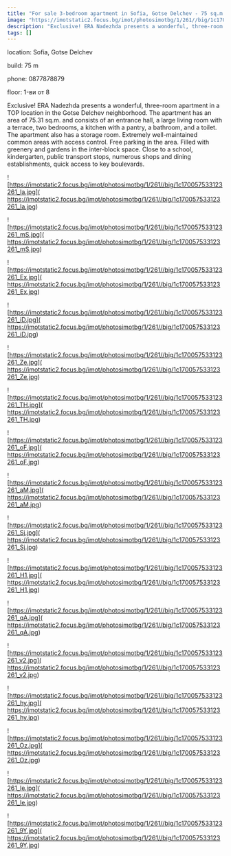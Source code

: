 ```yaml
---
title: "For sale 3-bedroom apartment in Sofia, Gotse Delchev - 75 sq.m / 142990 EUR :: imot.bg Advertisement"
image: "https://imotstatic2.focus.bg/imot/photosimotbg/1/261//big/1c170057533123261_Kb.jpg"
description: "Exclusive! ERA Nadezhda presents a wonderful, three-room apartment in a TOP location in the Gotse Delchev neighborhood. The apartment has an area of 75.31 sq.m. and consists of an entrance hall, a large living room with a terrace, two bedrooms, a kitchen with a pantry, a bathroom, and a toilet. The apartment also has a storage room. Extremely well-maintained common areas with access control. Free parking in the area. Filled with greenery and gardens in the inter-block space. Close to a school, kindergarten, public transport stops, numerous shops and dining establishments, quick access to key boulevards."
tags: []
---
```


location: Sofia, Gotse Delchev

build: 75 m

phone: 0877878879

floor: 1-ви от 8

Exclusive! ERA Nadezhda presents a wonderful, three-room apartment in a TOP location in the Gotse Delchev neighborhood. The apartment has an area of 75.31 sq.m. and consists of an entrance hall, a large living room with a terrace, two bedrooms, a kitchen with a pantry, a bathroom, and a toilet. The apartment also has a storage room. Extremely well-maintained common areas with access control. Free parking in the area. Filled with greenery and gardens in the inter-block space. Close to a school, kindergarten, public transport stops, numerous shops and dining establishments, quick access to key boulevards.


![https://imotstatic2.focus.bg/imot/photosimotbg/1/261//big/1c170057533123261_Ia.jpg]( https://imotstatic2.focus.bg/imot/photosimotbg/1/261//big/1c170057533123261_Ia.jpg)


![https://imotstatic2.focus.bg/imot/photosimotbg/1/261//big/1c170057533123261_mS.jpg]( https://imotstatic2.focus.bg/imot/photosimotbg/1/261//big/1c170057533123261_mS.jpg)


![https://imotstatic2.focus.bg/imot/photosimotbg/1/261//big/1c170057533123261_Ex.jpg]( https://imotstatic2.focus.bg/imot/photosimotbg/1/261//big/1c170057533123261_Ex.jpg)


![https://imotstatic2.focus.bg/imot/photosimotbg/1/261//big/1c170057533123261_iD.jpg]( https://imotstatic2.focus.bg/imot/photosimotbg/1/261//big/1c170057533123261_iD.jpg)


![https://imotstatic2.focus.bg/imot/photosimotbg/1/261//big/1c170057533123261_Ze.jpg]( https://imotstatic2.focus.bg/imot/photosimotbg/1/261//big/1c170057533123261_Ze.jpg)


![https://imotstatic2.focus.bg/imot/photosimotbg/1/261//big/1c170057533123261_TH.jpg]( https://imotstatic2.focus.bg/imot/photosimotbg/1/261//big/1c170057533123261_TH.jpg)


![https://imotstatic2.focus.bg/imot/photosimotbg/1/261//big/1c170057533123261_oF.jpg]( https://imotstatic2.focus.bg/imot/photosimotbg/1/261//big/1c170057533123261_oF.jpg)


![https://imotstatic2.focus.bg/imot/photosimotbg/1/261//big/1c170057533123261_aM.jpg]( https://imotstatic2.focus.bg/imot/photosimotbg/1/261//big/1c170057533123261_aM.jpg)


![https://imotstatic2.focus.bg/imot/photosimotbg/1/261//big/1c170057533123261_Sj.jpg]( https://imotstatic2.focus.bg/imot/photosimotbg/1/261//big/1c170057533123261_Sj.jpg)


![https://imotstatic2.focus.bg/imot/photosimotbg/1/261//big/1c170057533123261_H1.jpg]( https://imotstatic2.focus.bg/imot/photosimotbg/1/261//big/1c170057533123261_H1.jpg)


![https://imotstatic2.focus.bg/imot/photosimotbg/1/261//big/1c170057533123261_qA.jpg]( https://imotstatic2.focus.bg/imot/photosimotbg/1/261//big/1c170057533123261_qA.jpg)


![https://imotstatic2.focus.bg/imot/photosimotbg/1/261//big/1c170057533123261_v2.jpg]( https://imotstatic2.focus.bg/imot/photosimotbg/1/261//big/1c170057533123261_v2.jpg)


![https://imotstatic2.focus.bg/imot/photosimotbg/1/261//big/1c170057533123261_hy.jpg]( https://imotstatic2.focus.bg/imot/photosimotbg/1/261//big/1c170057533123261_hy.jpg)


![https://imotstatic2.focus.bg/imot/photosimotbg/1/261//big/1c170057533123261_Oz.jpg]( https://imotstatic2.focus.bg/imot/photosimotbg/1/261//big/1c170057533123261_Oz.jpg)


![https://imotstatic2.focus.bg/imot/photosimotbg/1/261//big/1c170057533123261_le.jpg]( https://imotstatic2.focus.bg/imot/photosimotbg/1/261//big/1c170057533123261_le.jpg)


![https://imotstatic2.focus.bg/imot/photosimotbg/1/261//big/1c170057533123261_9Y.jpg]( https://imotstatic2.focus.bg/imot/photosimotbg/1/261//big/1c170057533123261_9Y.jpg)


